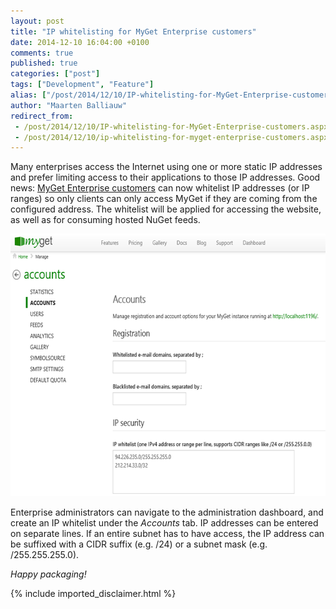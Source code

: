 ```yaml
---
layout: post
title: "IP whitelisting for MyGet Enterprise customers"
date: 2014-12-10 16:04:00 +0100
comments: true
published: true
categories: ["post"]
tags: ["Development", "Feature"]
alias: ["/post/2014/12/10/IP-whitelisting-for-MyGet-Enterprise-customers.aspx", "/post/2014/12/10/ip-whitelisting-for-myget-enterprise-customers.aspx"]
author: "Maarten Balliauw"
redirect_from:
 - /post/2014/12/10/IP-whitelisting-for-MyGet-Enterprise-customers.aspx.html
 - /post/2014/12/10/ip-whitelisting-for-myget-enterprise-customers.aspx.html
---
```


<p>Many enterprises access the Internet using one or more static IP addresses and prefer limiting access to their applications to those IP addresses. Good news: <a href="http://www.myget.org/enterprise">MyGet Enterprise customers</a> can now whitelist IP addresses (or IP ranges) so only clients can only access MyGet if they are coming from the configured address. The whitelist will be applied for accessing the website, as well as for consuming hosted NuGet feeds.</p> <p><a href="/images/image_117.png"><img title="IP whitelisting for MyGet Enterprise customers" style="border-top: 0px; border-right: 0px; background-image: none; border-bottom: 0px; padding-top: 0px; padding-left: 0px; border-left: 0px; display: inline; padding-right: 0px" border="0" alt="IP whitelisting for MyGet Enterprise customers" src="/images/image_thumb_115.png" width="640" height="420"></a></p> <p>Enterprise administrators can navigate to the administration dashboard, and create an IP whitelist under the <em>Accounts </em>tab. IP addresses can be entered on separate lines. If an entire subnet has to have access, the IP address can be suffixed with a CIDR suffix (e.g. /24) or a subnet mask (e.g. /255.255.255.0).</p> <p><em>Happy packaging!</em></p>

{% include imported_disclaimer.html %}

